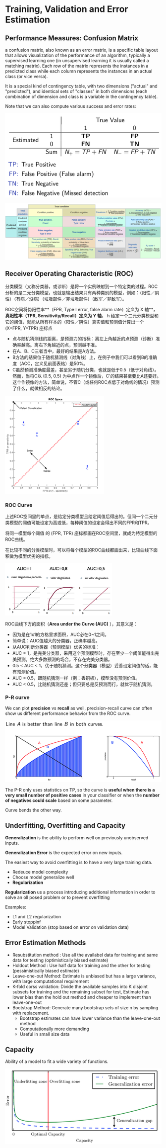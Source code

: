 # Training, Validation and Error Estimation

## Performance Measures: Confusion Matrix

a confusion matrix, also known as an error matrix, is a specific table layout that allows visualization of the performance of an algorithm, typically a supervised learning one \(in unsupervised learning it is usually called a matching matrix\). Each row of the matrix represents the instances in a predicted class while each column represents the instances in an actual class \(or vice versa\).

It is a special kind of contingency table, with two dimensions \("actual" and "predicted"\), and identical sets of "classes" in both dimensions \(each combination of dimension and class is a variable in the contingency table\).

Note that we can also compute various success and error rates:

![The Confusion matrix](../.gitbook/assets/confusion2.png)

![Example of confusion matrix and referencing formulas from wiki ](../.gitbook/assets/confusion-matrix.png)

## Receiver Operating Characteristic \(ROC\)

分类模型（又称分类器，或诊断）是将一个实例映射到一个特定类的过程。ROC分析的是二元分类模型，也就是输出结果只有两种类别的模型，例如：（阳性／阴性）（有病／没病）（垃圾邮件／非垃圾邮件）（敌军／非敌军）。

ROC空间将伪阳性率**（FPR, Type I error, false alarm rate）定义为 X 轴**，**真阳性率（TPR, Sensitivity/Recall）定义为 Y 轴**。 h 给定一个二元分类模型和它的阈值，就能从所有样本的（阳性／阴性）真实值和预测值计算出一个 \(X=FPR, Y=TPR\) 座标点

* 点与随机猜测线的距离，是预测力的指标：离左上角越近的点预测（诊断）准确率越高。离右下角越近的点，预测越不准。
* 在A、B、C三者当中，最好的结果是A方法。
* B方法的结果位于随机猜测线（对角线）上，在例子中我们可以看到B的准确度（ACC，定义见前面表格）是50%。
* C虽然预测准确度最差，甚至劣于随机分类，也就是低于0.5（低于对角线）。然而，当将C以 \(0.5, 0.5\) 为中点作一个镜像后，C'的结果甚至要比A还要好。这个作镜像的方法，简单说，不管C（或任何ROC点低于对角线的情况）预测了什么，就做相反的结论。

![](../.gitbook/assets/roc.png)

### ROC Curve

上述ROC空间里的单点，是给定分类模型且给定阈值后得出的。但同一个二元分类模型的阈值可能设定为高或低，每种阈值的设定会得出不同的FPR和TPR。

将同一模型每个阈值 的 \(FPR, TPR\) 座标都画在ROC空间里，就成为特定模型的ROC曲线。

在比较不同的分类模型时，可以将每个模型的ROC曲线都画出来，比较曲线下面积做为模型优劣的指标。

![](../.gitbook/assets/auc.png)

ROC曲线下方的面积（**Area under the Curve \(AUC\)** ），其意义是：

* 因为是在1x1的方格里求面积，AUC必在0~1之间。
* 简单说：AUC值越大的分类器，正确率越高。
* 从AUC判断分类器（预测模型）优劣的标准：
* AUC = 1，是完美分类器，采用这个预测模型时，存在至少一个阈值能得出完美预测。绝大多数预测的场合，不存在完美分类器。
* 0.5 &lt; AUC &lt; 1，优于随机猜测。这个分类器（模型）妥善设定阈值的话，能有预测价值。
* AUC = 0.5，跟随机猜测一样（例：丢铜板），模型没有预测价值。
* AUC &lt; 0.5，比随机猜测还差；但只要总是反预测而行，就优于随机猜测。

### P-R curve

We can plot **precision** vs **recall** as well, precision-recall curve can often show us different performance behavior from the ROC curve.

![](../.gitbook/assets/pr-roc.png)

The P-R only uses statistics on TP, so the curve is **useful when there is a very small number of positive cases** in your classifier or when the **number of negatives could scale** based on some parameter.

Curve bends the other way.

## Underfitting, Overfitting and Capacity

**Generalization** is the ability to perform well on previously unobserved inputs.

**Generalization Error** is the expected error on new inputs.

The easiest way to avoid overfitting is to have a very large training data.

* Redeuce model complexity
* Choose model generalize well
* **Regularization**

**Regularization** us a process introducing additional information in order to solve an oll posed problem or to prevent overfitting

Examples:

* L1 and L2 regularization
* Early stoppinf
* Model Validation \(stop based on error on validation data\)

## Error Estimation Methods

* Resubstitution method : Use all the availabel data  for training and same data for testing \(optimistically biased estimate\)
* Holdout Method : Use half data for training and the other for testing \(pessimistically biased estimate\)
* Leave-one-out Method: Estimate is unbiased but has a large variance, with large computational requirement
* K-fold corss validation: Divide the available samples into K disjoint subsets for training and the remaining subset for test, Estimate has lower bias than the hold out method and cheaper to implement than leave-one-out
* Bootstrap Method: Generate many bootstrap sets of size n by sampling with replacement.
  * Bootstrap estimates can have lower variance than the leave-one-out method
  * Computationally more demanding
  * Useful in small size data

## Capacity

Ability of a model to fit a wide variety of functions.

![](../.gitbook/assets/capacity.png)

